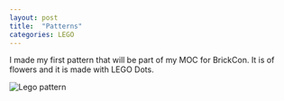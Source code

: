 ```yaml
---
layout: post
title:  "Patterns"
categories: LEGO 
---
```

I made my first pattern that will be part of my MOC for BrickCon. It is of flowers and it is made with LEGO Dots. 


![Lego pattern](/tanyaselvog.github.io/assets/green.jpeg)